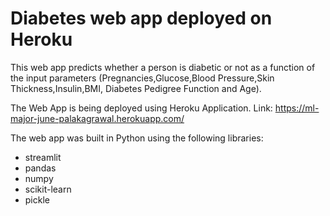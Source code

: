 # Diabetes web app deployed on Heroku

This web app predicts whether a person is diabetic or not as a function of the input parameters (Pregnancies,Glucose,Blood Pressure,Skin Thickness,Insulin,BMI,	Diabetes  Pedigree Function and	Age).

The Web App is being deployed using Heroku Application. Link: https://ml-major-june-palakagrawal.herokuapp.com/

The web app was built in Python using the following libraries:
* streamlit
* pandas
* numpy
* scikit-learn
* pickle
